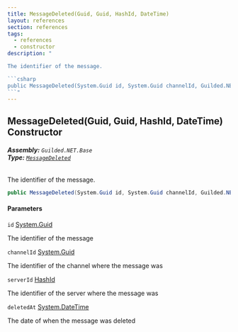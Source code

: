 ```yaml
---
title: MessageDeleted(Guid, Guid, HashId, DateTime)
layout: references
section: references
tags:
  - references
  - constructor
description: "

The identifier of the message.

```csharp
public MessageDeleted(System.Guid id, System.Guid channelId, Guilded.NET.Base.HashId serverId, System.DateTime deletedAt);
```"
---
```


## MessageDeleted(Guid, Guid, HashId, DateTime) Constructor
###### **Assembly:** `Guilded.NET.Base`<br/>**Type:** [`MessageDeleted`](MessageDeletedEvent.MessageDeleted 'Guilded.NET.Base.Events.MessageDeletedEvent.MessageDeleted')

The identifier of the message.

```csharp
public MessageDeleted(System.Guid id, System.Guid channelId, Guilded.NET.Base.HashId serverId, System.DateTime deletedAt);
```
#### Parameters

<a name='Guilded.NET.Base.Events.MessageDeletedEvent.MessageDeleted.MessageDeleted(System.Guid,System.Guid,Guilded.NET.Base.HashId,System.DateTime).id'></a>

`id` [System.Guid](https://docs.microsoft.com/en-us/dotnet/api/System.Guid 'System.Guid')

The identifier of the message

<a name='Guilded.NET.Base.Events.MessageDeletedEvent.MessageDeleted.MessageDeleted(System.Guid,System.Guid,Guilded.NET.Base.HashId,System.DateTime).channelId'></a>

`channelId` [System.Guid](https://docs.microsoft.com/en-us/dotnet/api/System.Guid 'System.Guid')

The identifier of the channel where the message was

<a name='Guilded.NET.Base.Events.MessageDeletedEvent.MessageDeleted.MessageDeleted(System.Guid,System.Guid,Guilded.NET.Base.HashId,System.DateTime).serverId'></a>

`serverId` [HashId](HashId 'Guilded.NET.Base.HashId')

The identifier of the server where the message was

<a name='Guilded.NET.Base.Events.MessageDeletedEvent.MessageDeleted.MessageDeleted(System.Guid,System.Guid,Guilded.NET.Base.HashId,System.DateTime).deletedAt'></a>

`deletedAt` [System.DateTime](https://docs.microsoft.com/en-us/dotnet/api/System.DateTime 'System.DateTime')

The date of when the message was deleted